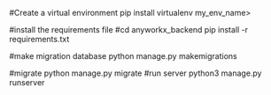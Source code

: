 #Create a virtual environment
pip install virtualenv my_env_name>

#install the requirements file
#cd anyworkx_backend
pip install -r requirements.txt

#make migration database
python manage.py makemigrations

#migrate 
python manage.py migrate 
#run server 
python3 manage.py runserver 